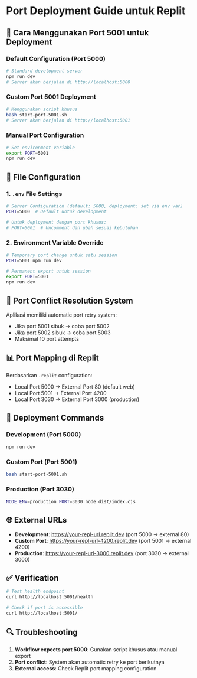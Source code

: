 # Port Deployment Guide untuk Replit

## 🚀 Cara Menggunakan Port 5001 untuk Deployment

### **Default Configuration (Port 5000)**
```bash
# Standard development server
npm run dev
# Server akan berjalan di http://localhost:5000
```

### **Custom Port 5001 Deployment**
```bash
# Menggunakan script khusus
bash start-port-5001.sh
# Server akan berjalan di http://localhost:5001
```

### **Manual Port Configuration**
```bash
# Set environment variable
export PORT=5001
npm run dev
```

## 📁 File Configuration

### 1. `.env` File Settings
```bash
# Server Configuration (default: 5000, deployment: set via env var)
PORT=5000  # Default untuk development

# Untuk deployment dengan port khusus:
# PORT=5001  # Uncomment dan ubah sesuai kebutuhan
```

### 2. Environment Variable Override
```bash
# Temporary port change untuk satu session
PORT=5001 npm run dev

# Permanent export untuk session
export PORT=5001
npm run dev
```

## 🔧 Port Conflict Resolution System

Aplikasi memiliki automatic port retry system:
- Jika port 5001 sibuk → coba port 5002
- Jika port 5002 sibuk → coba port 5003  
- Maksimal 10 port attempts

## 📊 Port Mapping di Replit

Berdasarkan `.replit` configuration:
- Local Port 5000 → External Port 80 (default web)
- Local Port 5001 → External Port 4200
- Local Port 3030 → External Port 3000 (production)

## 🚀 Deployment Commands

### Development (Port 5000)
```bash
npm run dev
```

### Custom Port (Port 5001)
```bash
bash start-port-5001.sh
```

### Production (Port 3030)
```bash
NODE_ENV=production PORT=3030 node dist/index.cjs
```

## 🌐 External URLs

- **Development**: https://your-repl-url.replit.dev (port 5000 → external 80)
- **Custom Port**: https://your-repl-url-4200.replit.dev (port 5001 → external 4200)
- **Production**: https://your-repl-url-3000.replit.dev (port 3030 → external 3000)

## ✅ Verification

```bash
# Test health endpoint
curl http://localhost:5001/health

# Check if port is accessible
curl http://localhost:5001/
```

## 🔍 Troubleshooting

1. **Workflow expects port 5000**: Gunakan script khusus atau manual export
2. **Port conflict**: System akan automatic retry ke port berikutnya
3. **External access**: Check Replit port mapping configuration